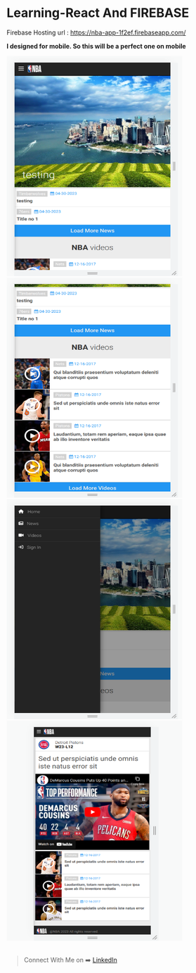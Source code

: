 # Learning-React And FIREBASE<br>

Firebase Hosting url : https://nba-app-1f2ef.firebaseapp.com/

**I designed for mobile. So this will be a perfect one on mobile**

<img src="images/01.png" width="400px" height="500px"></img>
<img src="images/02.png" width="400px" height="500px"></img> 
<img src="images/03.png" width="400px" height="500px"></img>
<img src="images/04.png" width="400px" height="500px"></img>
<br><br>

   > Connect With Me on :arrow_right: [LinkedIn](https://www.linkedin.com/in/phyoewaiaung082/)
